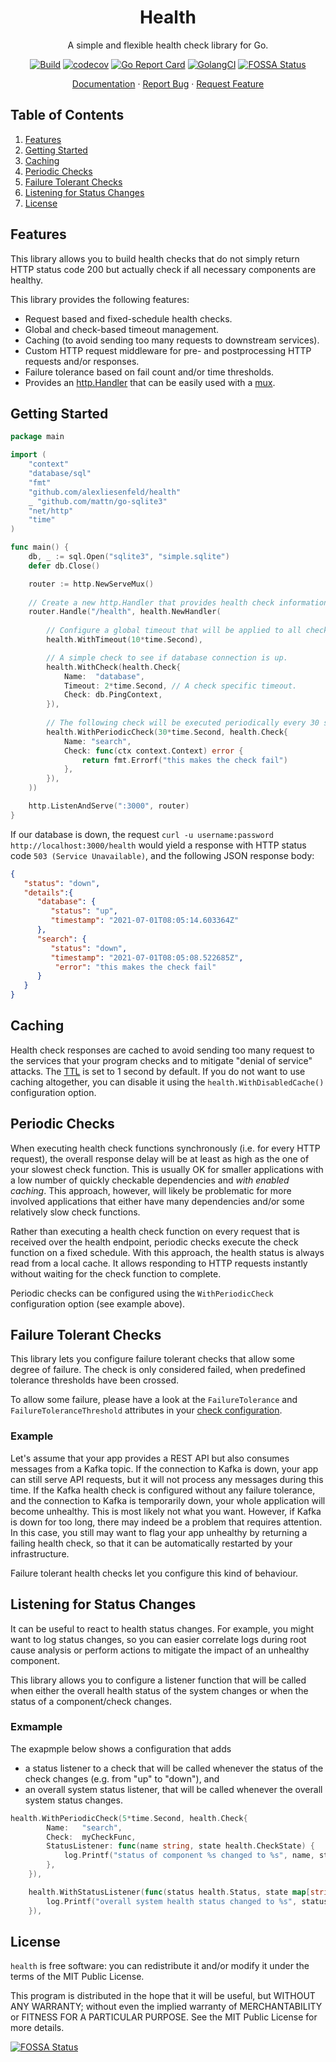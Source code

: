 <div align="center">
<h1>Health</h1>
</div>

<p align="center">A simple and flexible health check library for Go.</p>
<div align="center">
	
[![Build](https://github.com/alexliesenfeld/health/actions/workflows/build.yml/badge.svg)](https://github.com/alexliesenfeld/health/actions/workflows/build.yml)
[![codecov](https://codecov.io/gh/alexliesenfeld/health/branch/main/graph/badge.svg?token=V2mVh8RvYE)](https://codecov.io/gh/alexliesenfeld/health)
[![Go Report Card](https://goreportcard.com/badge/github.com/alexliesenfeld/health)](https://goreportcard.com/report/github.com/alexliesenfeld/health)
[![GolangCI](https://golangci.com/badges/github.com/alexliesenfeld/health.svg)](https://golangci.com/r/github.com/alexliesenfeld/health)
[![FOSSA Status](https://app.fossa.com/api/projects/custom%2B26405%2Fgithub.com%2Falexliesenfeld%2Fhealth.svg?type=shield)](https://app.fossa.com/projects/custom%2B26405%2Fgithub.com%2Falexliesenfeld%2Fhealth?ref=badge_shield)
	
</div>

<p align="center">
    <a href="https://pkg.go.dev/github.com/alexliesenfeld/health">Documentation</a>
    ·
    <a href="https://github.com/alexliesenfeld/health/issues">Report Bug</a>
    ·
    <a href="https://github.com/alexliesenfeld/health/issues">Request Feature</a>
</p>

## Table of Contents
1. [Features](#features)
1. [Getting Started](#getting-started)
1. [Caching](#caching)
1. [Periodic Checks](#periodic-checks)
1. [Failure Tolerant Checks](#failure-tolerant-checks)
1. [Listening for Status Changes](#listening-for-status-changes)
1. [License](#license)

## Features
This library allows you to build health checks that do not simply return HTTP status code 200 but actually 
check if all necessary components are healthy.

This library provides the following features:

- Request based and fixed-schedule health checks.
- Global and check-based timeout management.
- Caching (to avoid sending too many requests to downstream services).
- Custom HTTP request middleware for pre- and postprocessing HTTP requests and/or responses.
- Failure tolerance based on fail count and/or time thresholds.
- Provides an [http.Handler](https://golang.org/pkg/net/http/#Handler) that can be easily used with a [mux](https://golang.org/pkg/net/http/#ServeMux).

## Getting Started
```go
package main

import (
	"context"
	"database/sql"
	"fmt"
	"github.com/alexliesenfeld/health"
	_ "github.com/mattn/go-sqlite3"
	"net/http"
	"time"
)

func main() {
	db, _ := sql.Open("sqlite3", "simple.sqlite")
	defer db.Close()

	router := http.NewServeMux()
	
	// Create a new http.Handler that provides health check information.
	router.Handle("/health", health.NewHandler(
		
		// Configure a global timeout that will be applied to all checks.
		health.WithTimeout(10*time.Second),

		// A simple check to see if database connection is up.
		health.WithCheck(health.Check{                          
			Name:  "database",
			Timeout: 2*time.Second, // A check specific timeout.
			Check: db.PingContext,
		}),
		
		// The following check will be executed periodically every 30 seconds.
		health.WithPeriodicCheck(30*time.Second, health.Check{  
			Name: "search",
			Check: func(ctx context.Context) error {
				return fmt.Errorf("this makes the check fail")
			},
		}),
	))

	http.ListenAndServe(":3000", router)
}
```

If our database is down, the request `curl -u username:password http://localhost:3000/health` would 
yield a response with HTTP status code `503 (Service Unavailable)`, and the following JSON response body:

```json
{
   "status": "down",
   "details":{
      "database": {
         "status": "up",
         "timestamp": "2021-07-01T08:05:14.603364Z"
      },
      "search": {
         "status": "down",
         "timestamp": "2021-07-01T08:05:08.522685Z",
          "error": "this makes the check fail"
      }
   }
}
```

## Caching
Health check responses are cached to avoid sending too many request to the services that your program checks
and to mitigate "denial of service" attacks. The [TTL](https://en.wikipedia.org/wiki/Time_to_live) is set
to 1 second by default. If you do not want to use caching altogether, you can disable it using the
`health.WithDisabledCache()` configuration option.

## Periodic Checks
When executing health check functions synchronously (i.e. for every HTTP request), the overall response delay will
be at least as high as the one of your slowest check function. This is usually OK for smaller applications 
with a low number of quickly checkable dependencies and *with enabled caching*. This approach, however, will likely 
be problematic for more involved applications that either have many dependencies and/or some 
relatively slow check functions. 

Rather than executing a health check function on every request that is received over the health endpoint,
periodic checks execute the check function on a fixed schedule. With this approach, the health status is always 
read from a local cache. It allows responding to HTTP requests instantly without waiting for the check function to 
complete.

Periodic checks can be configured using the `WithPeriodicCheck` configuration option (see example above).

## Failure Tolerant Checks
This library lets you configure failure tolerant checks that allow some degree of failure. The check is only
considered failed, when predefined tolerance thresholds have been crossed.

To allow some failure, please have a look at the `FailureTolerance` and `FailureToleranceThreshold`
attributes in your [check configuration](https://pkg.go.dev/github.com/alexliesenfeld/health#Check).

### Example
Let's assume that your app provides a REST API but also consumes messages from a Kafka topic. If the connection to Kafka
is down, your app can still serve API requests, but it will not process any messages during this time.
If the Kafka health check is configured without any failure tolerance, and the connection to Kafka is temporarily down,
your whole application will become unhealthy. This is most likely not what you want. However, if Kafka is down for
too long, there may indeed be a problem that requires attention. In this case, you still may want to flag your
app unhealthy by returning a failing health check, so that it can be automatically restarted by your infrastructure.

Failure tolerant health checks let you configure this kind of behaviour.

## Listening for Status Changes
It can be useful to react to health status changes. For example, you might want to log status changes, 
so you can easier correlate logs during root cause analysis or perform actions to mitigate the impact 
of an unhealthy component. 

This library allows you to configure a listener function that will be called when either the overall health 
status of the system changes or when the status of a component/check changes.

### Exmample
The exapmple below shows a configuration that adds 
- a status listener to a check that will be called whenever the status of the check 
  changes (e.g. from "up" to "down"), and
- an overall system status listener, that will be called whenever the overall system status changes. 

```go
health.WithPeriodicCheck(5*time.Second, health.Check{
        Name:   "search",
        Check:  myCheckFunc,
        StatusListener: func(name string, state health.CheckState) {
            log.Printf("status of component %s changed to %s", name, state.Status)
        },
    }),

    health.WithStatusListener(func(status health.Status, state map[string]health.CheckState) {
        log.Printf("overall system health status changed to %s", status)
    }),
```
## License
`health` is free software: you can redistribute it and/or modify it under the terms of the MIT Public License.

This program is distributed in the hope that it will be useful, but WITHOUT ANY WARRANTY; without even the implied 
warranty of MERCHANTABILITY or FITNESS FOR A PARTICULAR PURPOSE. See the MIT Public License for more details.

[![FOSSA Status](https://app.fossa.com/api/projects/custom%2B26405%2Fgithub.com%2Falexliesenfeld%2Fhealth.svg?type=large)](https://app.fossa.com/projects/custom%2B26405%2Fgithub.com%2Falexliesenfeld%2Fhealth?ref=badge_large)
